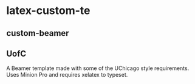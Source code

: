 # latex-custom-te

## custom-beamer 

## UofC 

A Beamer template made with some of the UChicago style requirements. Uses Minion Pro and requires xelatex to typeset.